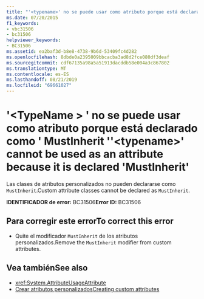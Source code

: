 ```yaml
---
title: "'<typename>' no se puede usar como atributo porque está declarado como ' MustInherit '"
ms.date: 07/20/2015
f1_keywords:
- vbc31506
- bc31506
helpviewer_keywords:
- BC31506
ms.assetid: ea2baf3d-b8e8-4738-9b6d-53409fc4d282
ms.openlocfilehash: 8dbde0a2395009bbcacba3ad8d2fce080df3deaf
ms.sourcegitcommit: cdf67135a98a5a51913dacddb58e004a3c867802
ms.translationtype: MT
ms.contentlocale: es-ES
ms.lasthandoff: 08/21/2019
ms.locfileid: "69661027"
---
```

# <a name="typename-cannot-be-used-as-an-attribute-because-it-is-declared-mustinherit"></a><span data-ttu-id="20618-102">'\<TypeName > ' no se puede usar como atributo porque está declarado como ' MustInherit '</span><span class="sxs-lookup"><span data-stu-id="20618-102">'\<typename>' cannot be used as an attribute because it is declared 'MustInherit'</span></span>
<span data-ttu-id="20618-103">Las clases de atributos personalizados no pueden declararse como `MustInherit`.</span><span class="sxs-lookup"><span data-stu-id="20618-103">Custom attribute classes cannot be declared as `MustInherit`.</span></span>  
  
 <span data-ttu-id="20618-104">**IDENTIFICADOR de error:** BC31506</span><span class="sxs-lookup"><span data-stu-id="20618-104">**Error ID:** BC31506</span></span>  
  
## <a name="to-correct-this-error"></a><span data-ttu-id="20618-105">Para corregir este error</span><span class="sxs-lookup"><span data-stu-id="20618-105">To correct this error</span></span>  
  
- <span data-ttu-id="20618-106">Quite el modificador `MustInherit` de los atributos personalizados.</span><span class="sxs-lookup"><span data-stu-id="20618-106">Remove the `MustInherit` modifier from custom attributes.</span></span>  
  
## <a name="see-also"></a><span data-ttu-id="20618-107">Vea también</span><span class="sxs-lookup"><span data-stu-id="20618-107">See also</span></span>

- <xref:System.AttributeUsageAttribute>
- [<span data-ttu-id="20618-108">Crear atributos personalizados</span><span class="sxs-lookup"><span data-stu-id="20618-108">Creating custom attributes</span></span>](../programming-guide/concepts/attributes/creating-custom-attributes.md)
